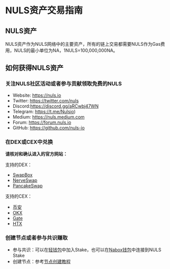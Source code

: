 # NULS资产交易指南

## NULS资产

NULS资产作为NULS网络中的主要资产，所有的链上交易都需要NULS作为Gas费用，NULS的最小单位为NA，1NULS=100,000,000NA。

## 如何获得NULS资产

### 关注NULS社区活动或者参与贡献领取免费的NULS

- Website: https://nuls.io
- Twitter: https://twitter.com/nuls
- Discord:https://discord.gg/aRCwbj47WN
- Telegram: https://t.me/Nulsio)
- Medium: https://nuls.medium.com
- Forum: https://forum.nuls.io
- GitHub: https://github.com/nuls-io

### 在DEX或CEX中兑换 

**请核对和确认进入的官方网站：**

支持的DEX：
- [SwapBox](https://swapbox.nabox.io/swap)
- [NerveSwap](https://nerve.network/swap)
- [PancakeSwap](https://pancakeswap.finance/)

支持的CEX：
- [币安](https://accounts.suitechsui.io/register?ref=KP7XK01G)
- [OKX](https://www.ouxyi.church/join/1960945248)
- [Gate](https://www.gate.io/signup/VFRBAw?ref_type=103)
- [HTX](https://www.htx.com/)

### 创建节点或者参与共识赚取

- 参与共识：可以在[轻钱包](http://nuls.io/wallet)中加入Stake，也可以在[Nabox钱包](http://nuls.io/wallet)中连接到NULS Stake
- 创建节点：参考[节点创建教程](https://docs.nuls.io/zh/Guide/g_create_node.html)



